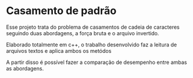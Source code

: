 # Casamento de padrão
Esse projeto trata do problema de casamentos de cadeia de caracteres seguindo duas abordagens, a força bruta e o arquivo invertido.

Elaborado totalmente em c++, o trabalho desenvolvido faz a leitura de arquivos textos e aplica ambos os metódos

A partir disso é possível fazer a comparação de desempenho entre ambas as abordagens.

